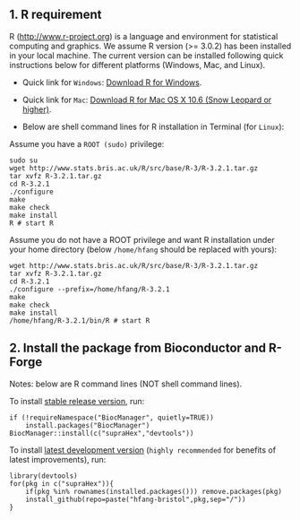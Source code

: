 ## 1. R requirement

R (http://www.r-project.org) is a language and environment for statistical computing and graphics. We assume R version (>= 3.0.2) has been installed in your local machine. The current version can be installed following quick instructions below for different platforms (Windows, Mac, and Linux).

* Quick link for `Windows`: [Download R for Windows](http://cran.r-project.org/bin/windows/base).
* Quick link for `Mac`: [Download R for Mac OS X 10.6 (Snow Leopard or higher)](http://cran.r-project.org/bin/macosx).

* Below are shell command lines for R installation in Terminal (for `Linux`):

Assume you have a `ROOT (sudo)` privilege:
    
    sudo su
    wget http://www.stats.bris.ac.uk/R/src/base/R-3/R-3.2.1.tar.gz
    tar xvfz R-3.2.1.tar.gz
    cd R-3.2.1
    ./configure
    make
    make check
    make install
    R # start R

Assume you do not have a ROOT privilege and want R installation under your home directory (below `/home/hfang` should be replaced with yours):

    wget http://www.stats.bris.ac.uk/R/src/base/R-3/R-3.2.1.tar.gz
    tar xvfz R-3.2.1.tar.gz
    cd R-3.2.1
    ./configure --prefix=/home/hfang/R-3.2.1
    make
    make check
    make install
    /home/hfang/R-3.2.1/bin/R # start R

## 2. Install the package from Bioconductor and R-Forge

Notes: below are R command lines (NOT shell command lines).

To install [stable release version](http://bioconductor.org/packages/release/bioc/html/supraHex.html), run:

    if (!requireNamespace("BiocManager", quietly=TRUE))
        install.packages("BiocManager")
    BiocManager::install(c("supraHex","devtools"))

To install [latest development version](https://github.com/hfang-bristol/supraHex) (`highly recommended` for benefits of latest improvements), run:
    
    library(devtools)
    for(pkg in c("supraHex")){
        if(pkg %in% rownames(installed.packages())) remove.packages(pkg)
        install_github(repo=paste("hfang-bristol",pkg,sep="/"))
    }
